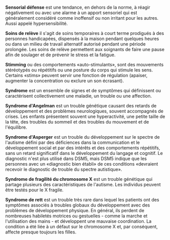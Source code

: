 **Sensorial défense** est une tendance, en dehors de la norme, à réagir négativement ou avec une alarme à un apport sensoriel qui est généralement considéré comme inoffensif ou non irritant pour les autres. Aussi appelé hypersensibilité.

**Soins de relève** il s'agit de soins temporaires à court terme prodigués à des personnes handicapées, dispensés à la maison pendant quelques heures ou dans un milieu de travail alternatif autorisé pendant une période prolongée. Les soins de relève permettent aux soignants de faire une pause afin de soulager et de prévenir le stress et la fatigue.

**Stimming** ou des comportements «auto-stimulants», sont des mouvements stéréotypés ou répétitifs ou une posture du corps qui stimule les sens. Certains «stims» peuvent servir une fonction de régulation (apaiser, augmenter la concentration ou exclure un son écrasant).

**Syndrome** est un ensemble de signes et de symptômes qui définissent ou caractérisent collectivement une maladie, un trouble ou une affection.

**Syndrome d'Angelman** est un trouble génétique causant des retards de développement et des problèmes neurologiques, souvent accompagnés de crises. Les enfants présentent souvent une hyperactivité, une petite taille de la tête, des troubles du sommeil et des troubles du mouvement et de l'équilibre.

**Syndrome d'Asperger** est un trouble du développement sur le spectre de l'autisme défini par des déficiences dans la communication et le développement social et par des intérêts et des comportements répétitifs, sans un retard significatif dans le développement du langage et cognitif. Le diagnostic n'est plus utilisé dans DSM5, mais DSM5 indique que les personnes avec un «diagnostic bien établi» de ces conditions «devraient recevoir le diagnostic de trouble du spectre autistique».

**Syndrome de fragilité du chromosome X** est un trouble génétique qui partage plusieurs des caractéristiques de l'autisme. Les individus peuvent être testés pour le X fragile.

**Syndrome de rett** est un trouble très rare dans lequel les patients ont des symptômes associés à troubles globaux du développement avec des problèmes de développement physique. En général, ils perdent de nombreuses habiletés motrices ou gestuelles - comme la marche et l'utilisation des mains - et développent une mauvaise coordination. La condition a été liée à un défaut sur le chromosome X et, par conséquent, affecte presque toujours les filles.
